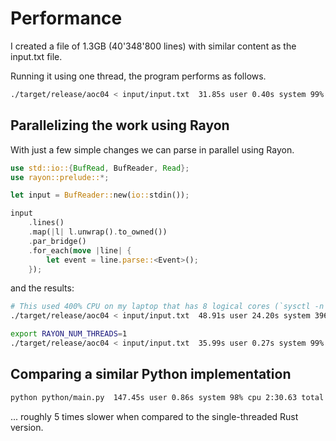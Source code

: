 # Performance

I created a file of 1.3GB (40'348'800 lines) with similar content as the input.txt file.

Running it using one thread, the program performs as follows.

```bash
./target/release/aoc04 < input/input.txt  31.85s user 0.40s system 99% cpu 32.369 total
```

## Parallelizing the work using Rayon

With just a few simple changes we can parse in parallel using Rayon.

```Rust
use std::io::{BufRead, BufReader, Read};
use rayon::prelude::*;

let input = BufReader::new(io::stdin());

input
    .lines()
    .map(|l| l.unwrap().to_owned())
    .par_bridge()
    .for_each(move |line| {
        let event = line.parse::<Event>();
    });
```

and the results:
```bash
# This used 400% CPU on my laptop that has 8 logical cores (`sysctl -n hw.ncpu`)
./target/release/aoc04 < input/input.txt  48.91s user 24.20s system 396% cpu 18.460 total
```

```bash
export RAYON_NUM_THREADS=1 
./target/release/aoc04 < input/input.txt  35.99s user 0.27s system 99% cpu 36.260 total
```

## Comparing a similar Python implementation
```bash
python python/main.py  147.45s user 0.86s system 98% cpu 2:30.63 total
```

... roughly 5 times slower when compared to the single-threaded Rust version.
